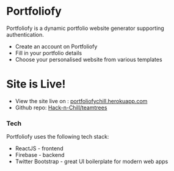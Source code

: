 # Portfoliofy

Portfoliofy is a dynamic portfolio website generator supporting authentication.

  - Create an account on Portfoliofy
  - Fill in your portfolio details
  - Choose your personalised website from various templates

# Site is Live!

  - View the site live on : [portfoliofychill.herokuapp.com](https://portfoliofychill.herokuapp.com/signin)
  - Github repo: [Hack-n-Chill/teamtrees](https://github.com/Hack-n-Chill/teamtrees)
 
### Tech

Portfoliofy uses the following tech stack:

* ReactJS - frontend
* Firebase - backend
* Twitter Bootstrap - great UI boilerplate for modern web apps
